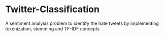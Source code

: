 # Twitter-Classification
 A sentiment analysis problem to identify the hate tweets by implementing tokenization, stemming and TF-IDF concepts
